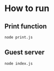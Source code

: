 # How to run

## Print function

```bash
node print.js
```

## Guest server

```bash
node index.js
```
